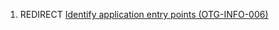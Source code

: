 1.  REDIRECT [Identify application entry points
    (OTG-INFO-006)](Identify_application_entry_points_\(OTG-INFO-006\) "wikilink")